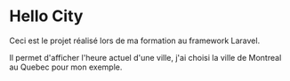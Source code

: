 # Hello City

Ceci est le projet réalisé lors de ma formation au framework Laravel.

Il permet d'afficher l'heure actuel d'une ville, j'ai choisi la ville de Montreal au Quebec pour mon exemple.
